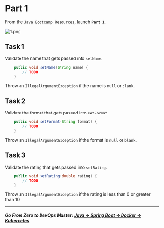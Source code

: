 # Part 1

From the `Java Bootcamp Resources`, launch **`Part 1`**.

![1.png](https://img-c.udemycdn.com/redactor/raw/article_lecture/2025-01-03_22-30-35-a8806f44f26eae971c22881783ef06a0.png)


## Task 1

Validate the name that gets passed into `setName`.
```java
    public void setName(String name) {
        // TODO
    }
```
Throw an `IllegalArgumentException` if the name is `null` or `blank`.


## Task 2

Validate the format that gets passed into `setFormat`.
```java
    public void setFormat(String format) {
        // TODO
    }
```
Throw an `IllegalArgumentException` if the format is `null` or `blank`.

## Task 3

Validate the rating that gets passed into `setRating`.
```java
    public void setRating(double rating) {
        // TODO
    }
```
Throw an `IllegalArgumentException` if the rating is less than 0 or greater than 10.

----------

##### **Go From Zero to DevOps Master**: *[Java → Spring Boot → Docker → Kubernetes](https://rslim087a.github.io/zero-devops-roadmap/)*